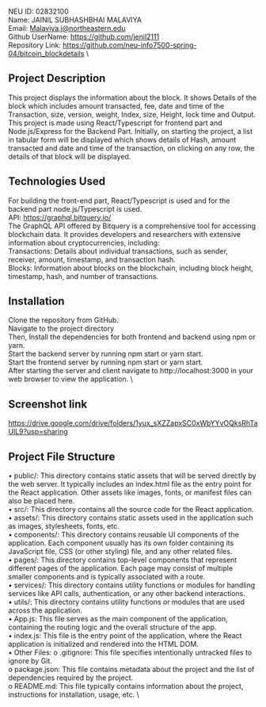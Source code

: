 NEU ID: 02832100 \
Name: JAINIL SUBHASHBHAI MALAVIYA \
Email: Malaviya.j@northeastern.edu \
Github UserName: https://github.com/jenil2111 \
Repository Link: https://github.com/neu-info7500-spring-04/bitcoin_blockdetails \

## Project Description
This project displays the information about the block. It shows Details of the block which includes amount transacted, fee, date and time of the Transaction, size, version, weight, Index, size, Height, lock time and Output. This project is made using React/Typescript for frontend part and Node.js/Express for the Backend Part. Initially, on starting the project, a list in tabular form will be displayed which shows details of Hash, amount transacted and date and time of the transaction, on clicking on any row, the details of that block will be displayed.

## Technologies Used
For building the front-end part, React/Typescript is used and for the backend part node.js/Typescript is used. \
API:  https://graphql.bitquery.io/ \
The GraphQL API offered by Bitquery is a comprehensive tool for accessing blockchain data. It provides developers and researchers with extensive information about cryptocurrencies, including: \
Transactions: Details about individual transactions, such as sender, receiver, amount, timestamp, and transaction hash. \
Blocks: Information about blocks on the blockchain, including block height, timestamp, hash, and number of transactions.

## Installation
Clone the repository from GitHub. \
Navigate to the project directory \
Then, Install the dependencies for both frontend and backend using npm or yarn. \
Start the backend server by running npm start or yarn start. \
Start the frontend server by running npm start or yarn start. \
After starting the server and client navigate to http://localhost:3000 in your web browser to view the application. \

## Screenshot link
https://drive.google.com/drive/folders/1yux_sXZZapxSC0xWbYYvOQksRhTaUlL9?usp=sharing


## Project File Structure
•	public/: This directory contains static assets that will be served directly by the web server. It typically includes an index.html file as the entry point for the React application. Other assets like images, fonts, or manifest files can also be placed here. \
•	src/: This directory contains all the source code for the React application. \
•	assets/: This directory contains static assets used in the application such as images, stylesheets, fonts, etc. \
•	components/: This directory contains reusable UI components of the application. Each component usually has its own folder containing its JavaScript file, CSS (or other styling) file, and any other related files. \
•	pages/: This directory contains top-level components that represent different pages of the application. Each page may consist of multiple smaller components and is typically associated with a route. \
•	services/: This directory contains utility functions or modules for handling services like API calls, authentication, or any other backend interactions. \
•	utils/: This directory contains utility functions or modules that are used across the application. \
•	App.js: This file serves as the main component of the application, containing the routing logic and the overall structure of the app. \
•	index.js: This file is the entry point of the application, where the React application is initialized and rendered into the HTML DOM. \
•	Other Files: 
  o	.gitignore: This file specifies intentionally untracked files to ignore by Git. \
  o	package.json: This file contains metadata about the project and the list of dependencies required by the project. \
  o	README.md: This file typically contains information about the project, instructions for installation, usage, etc. \

